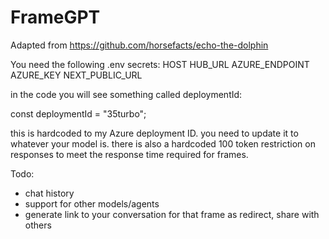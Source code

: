 # FrameGPT

Adapted from https://github.com/horsefacts/echo-the-dolphin

You need the following .env secrets:
HOST
HUB_URL
AZURE_ENDPOINT
AZURE_KEY
NEXT_PUBLIC_URL

in the code you will see something called deploymentId:

const deploymentId = "35turbo";

this is hardcoded to my Azure deployment ID. you need to update it to whatever your model is.
there is also a hardcoded 100 token restriction on responses to meet the response time required for frames.

Todo:
- chat history
- support for other models/agents
- generate link to your conversation for that frame as redirect, share with others
